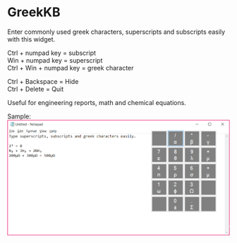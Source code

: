# GreekKB
Enter commonly used greek characters, superscripts and subscripts easily with this widget.

Ctrl + numpad key = subscript <br />
Win + numpad key = superscript <br />
Ctrl + Win + numpad key = greek character

Ctrl + Backspace = Hide <br />
Ctrl + Delete = Quit

Useful for engineering reports, math and chemical equations.

Sample:
![alt text](https://raw.githubusercontent.com/ezekieltan/GreekKB/master/sample.png)
